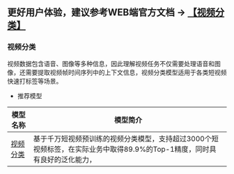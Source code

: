 ## **更好用户体验，建议参考WEB端官方文档 -> [【视频分类】](https://www.paddlepaddle.org.cn/hubdetail)**

### 视频分类
视频数据包含语音、图像等多种信息，因此理解视频任务不仅需要处理语音和图像，还需要提取视频帧时间序列中的上下文信息，视频分类模型适用于各类短视频快速打标签等场景。
- 推荐模型

| 模型名称                                                     | 模型简介                                                     |
| ------------------------------------------------------------ | ------------------------------------------------------------ |
| [视频分类](https://www.paddlepaddle.org.cn/hubdetail?name=videotag_tsn_lstm&en_category=VideoClassification) | 基于千万短视频预训练的视频分类模型，支持超过3000个短视频标签，在实际业务中取得89.9%的Top-1精度，同时具有良好的泛化能力，
